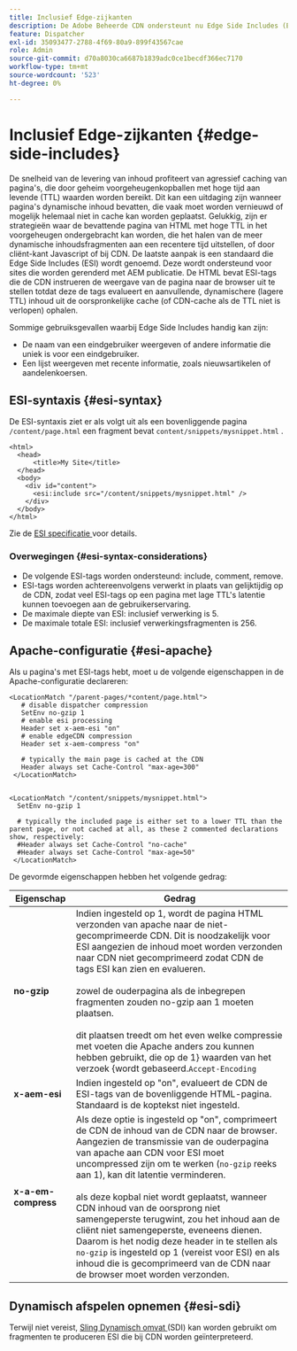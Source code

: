 ```yaml
---
title: Inclusief Edge-zijkanten
description: De Adobe Beheerde CDN ondersteunt nu Edge Side Includes (ESI), een opmaaktaal voor dynamische webinhoud-assemblage op randniveau.
feature: Dispatcher
exl-id: 35093477-2788-4f69-80a9-899f43567cae
role: Admin
source-git-commit: d70a8030ca6687b1839adc0ce1becdf366ec7170
workflow-type: tm+mt
source-wordcount: '523'
ht-degree: 0%

---
```


# Inclusief Edge-zijkanten {#edge-side-includes}

De snelheid van de levering van inhoud profiteert van agressief caching van pagina&#39;s, die door geheim voorgeheugenkopballen met hoge tijd aan levende (TTL) waarden worden bereikt. Dit kan een uitdaging zijn wanneer pagina&#39;s dynamische inhoud bevatten, die vaak moet worden vernieuwd of mogelijk helemaal niet in cache kan worden geplaatst. Gelukkig, zijn er strategieën waar de bevattende pagina van HTML met hoge TTL in het voorgeheugen ondergebracht kan worden, die het halen van de meer dynamische inhoudsfragmenten aan een recentere tijd uitstellen, of door cliënt-kant Javascript of bij CDN. De laatste aanpak is een standaard die Edge Side Includes (ESI) wordt genoemd. Deze wordt ondersteund voor sites die worden gerenderd met AEM publicatie. De HTML bevat ESI-tags die de CDN instrueren de weergave van de pagina naar de browser uit te stellen totdat deze de tags evalueert en aanvullende, dynamischere (lagere TTL) inhoud uit de oorspronkelijke cache (of CDN-cache als de TTL niet is verlopen) ophalen.

Sommige gebruiksgevallen waarbij Edge Side Includes handig kan zijn:

* De naam van een eindgebruiker weergeven of andere informatie die uniek is voor een eindgebruiker.
* Een lijst weergeven met recente informatie, zoals nieuwsartikelen of aandelenkoersen.

## ESI-syntaxis {#esi-syntax}

De ESI-syntaxis ziet er als volgt uit als een bovenliggende pagina `/content/page.html` een fragment bevat `content/snippets/mysnippet.html` .

```
<html>
  <head>
      <title>My Site</title>
  </head>
  <body>
    <div id="content">
      <esi:include src="/content/snippets/mysnippet.html" />
    </div>
  </body>
</html>
```

Zie de [ ESI specificatie ](https://www.w3.org/TR/esi-lang/) voor details.

### Overwegingen {#esi-syntax-considerations}

* De volgende ESI-tags worden ondersteund: include, comment, remove.
* ESI-tags worden achtereenvolgens verwerkt in plaats van gelijktijdig op de CDN, zodat veel ESI-tags op een pagina met lage TTL&#39;s latentie kunnen toevoegen aan de gebruikerservaring.
* De maximale diepte van ESI: inclusief verwerking is 5.
* De maximale totale ESI: inclusief verwerkingsfragmenten is 256.


## Apache-configuratie {#esi-apache}

Als u pagina&#39;s met ESI-tags hebt, moet u de volgende eigenschappen in de Apache-configuratie declareren:

```
<LocationMatch "/parent-pages/*content/page.html">
   # disable dispatcher compression
   SetEnv no-gzip 1
   # enable esi processing 
   Header set x-aem-esi "on"
   # enable edgeCDN compression
   Header set x-aem-compress "on"

   # typically the main page is cached at the CDN
   Header always set Cache-Control "max-age=300"
 </LocationMatch>


<LocationMatch "/content/snippets/mysnippet.html">
  SetEnv no-gzip 1

  # typically the included page is either set to a lower TTL than the parent page, or not cached at all, as these 2 commented declarations show, respectively:
  #Header always set Cache-Control "no-cache"
  #Header always set Cache-Control "max-age=50"
 </LocationMatch> 
```

De gevormde eigenschappen hebben het volgende gedrag:

| Eigenschap | Gedrag |
|-----------|--------------------------|
| **no-gzip** | Indien ingesteld op 1, wordt de pagina HTML verzonden van apache naar de niet-gecomprimeerde CDN. Dit is noodzakelijk voor ESI aangezien de inhoud moet worden verzonden naar CDN niet gecomprimeerd zodat CDN de tags ESI kan zien en evalueren.<br/><br/> zowel de ouderpagina als de inbegrepen fragmenten zouden no-gzip aan 1 moeten plaatsen.<br/><br/> dit plaatsen treedt om het even welke compressie met voeten die Apache anders zou kunnen hebben gebruikt, die op de 1&rbrace; waarden van het verzoek &lbrace;wordt gebaseerd.`Accept-Encoding` |
| **x-aem-esi** | Indien ingesteld op &quot;on&quot;, evalueert de CDN de ESI-tags van de bovenliggende HTML-pagina.  Standaard is de koptekst niet ingesteld. |
| **x-a-em-compress** | Als deze optie is ingesteld op &quot;on&quot;, comprimeert de CDN de inhoud van de CDN naar de browser. Aangezien de transmissie van de ouderpagina van apache aan CDN voor ESI moet uncompressed zijn om te werken (`no-gzip` reeks aan 1), kan dit latentie verminderen.<br/><br/> als deze kopbal niet wordt geplaatst, wanneer CDN inhoud van de oorsprong niet samengeperste terugwint, zou het inhoud aan de cliënt niet samengeperste, eveneens dienen. Daarom is het nodig deze header in te stellen als `no-gzip` is ingesteld op 1 (vereist voor ESI) en als inhoud die is gecomprimeerd van de CDN naar de browser moet worden verzonden. |

## Dynamisch afspelen opnemen {#esi-sdi}

Terwijl niet vereist, [ Sling Dynamisch omvat ](https://sling.apache.org/documentation/bundles/dynamic-includes.html) (SDI) kan worden gebruikt om fragmenten te produceren ESI die bij CDN worden geïnterpreteerd.
